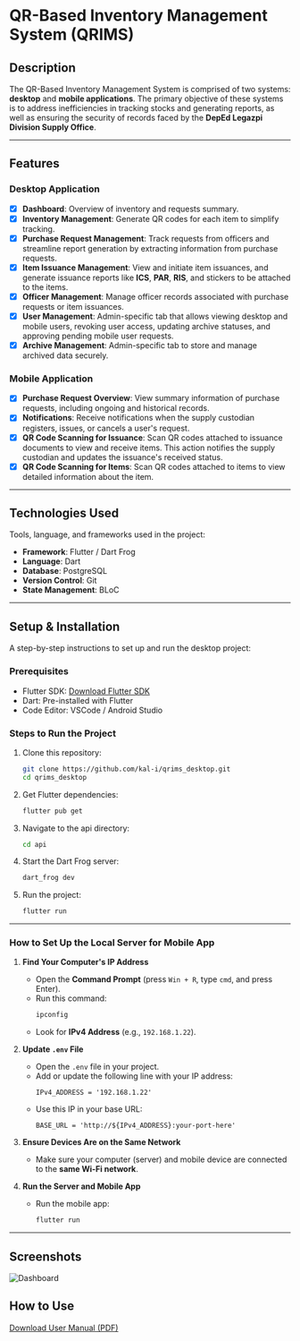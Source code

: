 # QR-Based Inventory Management System (QRIMS)

## **Description**

The QR-Based Inventory Management System is comprised of two systems: **desktop** and **mobile applications**. The primary objective of these systems is to address inefficiencies in tracking stocks and generating reports, as well as ensuring the security of records faced by the **DepEd Legazpi Division Supply Office**.

---

## **Features**

### **Desktop Application**

- [x] **Dashboard**: Overview of inventory and requests summary.
- [x] **Inventory Management**: Generate QR codes for each item to simplify tracking.
- [x] **Purchase Request Management**: Track requests from officers and streamline report generation by extracting information from purchase requests. 
- [x] **Item Issuance Management**: View and initiate item issuances, and generate issuance reports like **ICS**, **PAR**, **RIS**, and stickers to be attached to the items.
- [x] **Officer Management**: Manage officer records associated with purchase requests or item issuances.
- [x] **User Management**: Admin-specific tab that allows viewing desktop and mobile users, revoking user access, updating archive statuses, and approving pending mobile user requests.
- [x] **Archive Management**: Admin-specific tab to store and manage archived data securely.

### **Mobile Application**

- [x] **Purchase Request Overview**: View summary information of purchase requests, including ongoing and historical records.
- [x] **Notifications**: Receive notifications when the supply custodian registers, issues, or cancels a user's request.
- [x] **QR Code Scanning for Issuance**: Scan QR codes attached to issuance documents to view and receive items. This action notifies the supply custodian and updates the issuance's received status.
- [x] **QR Code Scanning for Items**: Scan QR codes attached to items to view detailed information about the item.

---

## **Technologies Used**  
Tools, language, and frameworks used in the project:  
- **Framework**: Flutter / Dart Frog 
- **Language**: Dart  
- **Database**: PostgreSQL  
- **Version Control**: Git  
- **State Management**: BLoC

---

## **Setup & Installation**  
A step-by-step instructions to set up and run the desktop project:

### **Prerequisites**  
- Flutter SDK: [Download Flutter SDK](https://flutter.dev/docs/get-started/install)  
- Dart: Pre-installed with Flutter  
- Code Editor: VSCode / Android Studio  

### **Steps to Run the Project**  
1. Clone this repository:  
   ```bash
   git clone https://github.com/kal-i/qrims_desktop.git
   cd qrims_desktop
   ```  
2. Get Flutter dependencies:  
   ```bash
   flutter pub get
   ```  
3. Navigate to the api directory:  
   ```bash
   cd api
   ```  
4. Start the Dart Frog server:  
   ```bash
   dart_frog dev
   ```
5. Run the project:  
   ```bash
   flutter run
   ```
   
---

### **How to Set Up the Local Server for Mobile App**

1. **Find Your Computer's IP Address**  
   - Open the **Command Prompt** (press `Win + R`, type `cmd`, and press Enter).
   - Run this command:  
     ```bash
     ipconfig
     ```
   - Look for **IPv4 Address** (e.g., `192.168.1.22`).

2. **Update `.env` File**  
   - Open the `.env` file in your project.
   - Add or update the following line with your IP address:
     ```dotenv
     IPv4_ADDRESS = '192.168.1.22'
     ```
   - Use this IP in your base URL:
     ```dotenv
     BASE_URL = 'http://${IPv4_ADDRESS}:your-port-here'
     ```

3. **Ensure Devices Are on the Same Network**  
   - Make sure your computer (server) and mobile device are connected to the **same Wi-Fi network**.

4. **Run the Server and Mobile App**  
   - Run the mobile app:
     ```bash
     flutter run
     ```

---

## Screenshots  
![Dashboard](assets/screenshots/dashboard.png)  

## How to Use  
[Download User Manual (PDF)](https://github.com/kal-i/qrims_desktop/raw/main/UserManual.pdf)
